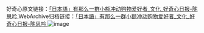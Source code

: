 好奇心原文链接：[「日本語」有那么一群小额冲动购物爱好者_文化_好奇心日报-陈思吟 ](https://www.qdaily.com/articles/4541.html)
WebArchive归档链接：[「日本語」有那么一群小额冲动购物爱好者_文化_好奇心日报-陈思吟 ](http://web.archive.org/web/20190623161408/https://www.qdaily.com/articles/4541.html)
![image](http://ww3.sinaimg.cn/large/007d5XDply1g3w4drxadhj30u02y81kx)